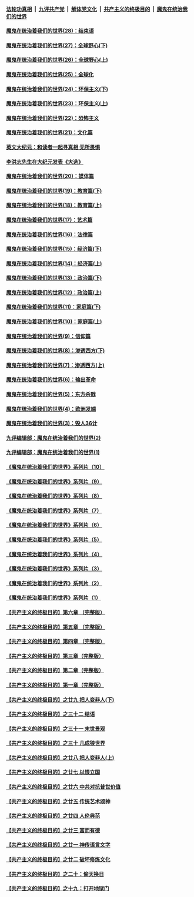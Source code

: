 ####  [法轮功真相](../../../../basic/blob/master/README.md?t=04150702) &nbsp;|&nbsp; [九评共产党](../../../../9ping.md/blob/master/README.md?t=04150702) &nbsp;|&nbsp; [解体党文化](../../../../jtdwh.md/blob/master/README.md?t=04150702)  &nbsp;|&nbsp; [共产主义的终极目的](../../../../gczydzjmd.md/blob/master/README.md?t=04150702) &nbsp;|&nbsp; [魔鬼在统治我们的世界](../../../../mgztzwmdsj.md/blob/master/README.md?t=04150702) 

#### [魔鬼在统治着我们的世界(28)：结束语](../pages/nsc422/n10936246.md?t=04150702) 

#### [魔鬼在统治着我们的世界(27)：全球野心(下)](../pages/nsc422/n10928319.md?t=04150702) 

#### [魔鬼在统治着我们的世界(26)：全球野心(上)](../pages/nsc422/n10900318.md?t=04150702) 

#### [魔鬼在统治着我们的世界(25)：全球化](../pages/nsc422/n10788205.md?t=04150702) 

#### [魔鬼在统治着我们的世界(24)：环保主义(下)](../pages/nsc422/n10695307.md?t=04150702) 

#### [魔鬼在统治着我们的世界(23)：环保主义(上)](../pages/nsc422/n10688613.md?t=04150702) 

#### [魔鬼在统治着我们的世界(22)：恐怖主义](../pages/nsc422/n10614727.md?t=04150702) 

#### [魔鬼在统治着我们的世界(21)：文化篇](../pages/nsc422/n10597706.md?t=04150702) 

#### [英文大纪元：和读者一起寻真相 无所畏惧](../pages/nsc422/n12542027.md?t=04150702) 

#### [李洪志先生在大纪元发表《大选》](../pages/nsc422/n12534746.md?t=04150702) 

#### [魔鬼在统治着我们的世界(20)：媒体篇](../pages/nsc422/n10586579.md?t=04150702) 

#### [魔鬼在统治着我们的世界(19)：教育篇(下)](../pages/nsc422/n10564808.md?t=04150702) 

#### [魔鬼在统治着我们的世界(18)：教育篇(上)](../pages/nsc422/n10526970.md?t=04150702) 

#### [魔鬼在统治着我们的世界(17)：艺术篇](../pages/nsc422/n10499093.md?t=04150702) 

#### [魔鬼在统治着我们的世界(16)：法律篇](../pages/nsc422/n10485969.md?t=04150702) 

#### [魔鬼在统治着我们的世界(15)：经济篇(下)](../pages/nsc422/n10469975.md?t=04150702) 

#### [魔鬼在统治着我们的世界(14)：经济篇(上)](../pages/nsc422/n10457370.md?t=04150702) 

#### [魔鬼在统治着我们的世界(13)：政治篇(下)](../pages/nsc422/n10448270.md?t=04150702) 

#### [魔鬼在统治着我们的世界(12)：政治篇(上)](../pages/nsc422/n10444576.md?t=04150702) 

#### [魔鬼在统治着我们的世界(11)：家庭篇(下)](../pages/nsc422/n10440961.md?t=04150702) 

#### [魔鬼在统治着我们的世界(10)：家庭篇(上)](../pages/nsc422/n10435448.md?t=04150702) 

#### [魔鬼在统治着我们的世界(9)：信仰篇](../pages/nsc422/n10432159.md?t=04150702) 

#### [魔鬼在统治着我们的世界(8)：渗透西方(下)](../pages/nsc422/n10429603.md?t=04150702) 

#### [魔鬼在统治着我们的世界(7)：渗透西方(上)](../pages/nsc422/n10426013.md?t=04150702) 

#### [魔鬼在统治着我们的世界(6)：输出革命](../pages/nsc422/n10421536.md?t=04150702) 

#### [魔鬼在统治着我们的世界(5)：东方杀戮](../pages/nsc422/n10417707.md?t=04150702) 

#### [魔鬼在统治着我们的世界(4)：欧洲发端](../pages/nsc422/n10414890.md?t=04150702) 

#### [魔鬼在统治着我们的世界(3)：毁人36计](../pages/nsc422/n10411583.md?t=04150702) 

#### [九评编辑部：魔鬼在统治着我们的世界(2)](../pages/nsc422/n10410036.md?t=04150702) 

#### [九评编辑部：魔鬼在统治着我们的世界(1)](../pages/nsc422/n10406825.md?t=04150702) 

#### [《魔鬼在统治着我们的世界》系列片（10）](../pages/nsc422/n12292670.md?t=04150702) 

#### [《魔鬼在统治着我们的世界》系列片（9）](../pages/nsc422/n12290859.md?t=04150702) 

#### [《魔鬼在统治着我们的世界》系列片（8）](../pages/nsc422/n12287445.md?t=04150702) 

#### [《魔鬼在统治着我们的世界》系列片（7）](../pages/nsc422/n12283425.md?t=04150702) 

#### [《魔鬼在统治着我们的世界》系列片（6）](../pages/nsc422/n12282314.md?t=04150702) 

#### [《魔鬼在统治着我们的世界》系列片（5）](../pages/nsc422/n12281419.md?t=04150702) 

#### [《魔鬼在统治着我们的世界》系列片（4）](../pages/nsc422/n12274024.md?t=04150702) 

#### [《魔鬼在统治着我们的世界》系列片（3）](../pages/nsc422/n12271322.md?t=04150702) 

#### [《魔鬼在统治着我们的世界》系列片（2）](../pages/nsc422/n12269049.md?t=04150702) 

#### [《魔鬼在统治着我们的世界》系列片（1）](../pages/nsc422/n12267575.md?t=04150702) 

#### [【共产主义的终极目的】第六章 （完整版）](../pages/nsc422/n11428913.md?t=04150702) 

#### [【共产主义的终极目的】第五章 （完整版）](../pages/nsc422/n11428912.md?t=04150702) 

#### [【共产主义的终极目的】第四章 （完整版）](../pages/nsc422/n11428907.md?t=04150702) 

#### [【共产主义的终极目的】第三章（完整版）](../pages/nsc422/n11428848.md?t=04150702) 

#### [【共产主义的终极目的】第二章（完整版）](../pages/nsc422/n11428831.md?t=04150702) 

#### [【共产主义的终极目的】第一章（完整版）](../pages/nsc422/n11417651.md?t=04150702) 

#### [【共产主义的终极目的】之廿九 把人变非人(下)](../pages/nsc422/n11344140.md?t=04150702) 

#### [【共产主义的终极目的】之三十二 结语](../pages/nsc422/n11360535.md?t=04150702) 

#### [【共产主义的终极目的】之三十一 末世景观](../pages/nsc422/n11351129.md?t=04150702) 

#### [【共产主义的终极目的】之三十 几成狼世界](../pages/nsc422/n11348280.md?t=04150702) 

#### [【共产主义的终极目的】之廿八 把人变非人(上)](../pages/nsc422/n11340492.md?t=04150702) 

#### [【共产主义的终极目的】之廿七 以恨立国](../pages/nsc422/n11336944.md?t=04150702) 

#### [【共产主义的终极目的】之廿六 中共对抗普世价值](../pages/nsc422/n11324785.md?t=04150702) 

#### [【共产主义的终极目的】之廿五 传统艺术颂神](../pages/nsc422/n11296396.md?t=04150702) 

#### [【共产主义的终极目的】之廿四 人伦典范](../pages/nsc422/n11296397.md?t=04150702) 

#### [【共产主义的终极目的】之廿三 富而有德](../pages/nsc422/n11283598.md?t=04150702) 

#### [【共产主义的终极目的】之廿一 神传语言文字](../pages/nsc422/n11263265.md?t=04150702) 

#### [【共产主义的终极目的】之廿二 破坏修炼文化](../pages/nsc422/n11245728.md?t=04150702) 

#### [【共产主义的终极目的】之二十：偷天换日](../pages/nsc422/n11238846.md?t=04150702) 

#### [【共产主义的终极目的】之十九：打开地狱门](../pages/nsc422/n11206376.md?t=04150702) 

